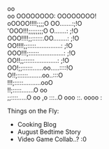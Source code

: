 oo                                        
   oo     OOOOOOOO:       OOOOOOOO!       
      oOOOO!!!!;;;;O    OO.......:;!O     
     'OOO!!!;;;;;;;;O  O.......:   ;!O    
     OOO!!!!;;::::::.OO........:    ;!O   
     OO!!!!;;:::::..............:   ;!O   
     OOO!!!;::::::..............:   ;!O   
      OO!!;;::::::.............:   ;!O    
       OO!;;::::::......oo.....::::!O     
         O!!;::::::........oo..:::O       
           !!!;:::::..........ooO         
              !!;:::::.......O   oo       
                ;;::::.....O        oo  ,o
                   :::..O              ooo
                     ::.              oooo
                      :                   

Things on the Fly:
- Cooking Blog
- August Bedtime Story
- Video Game Collab..? :0
